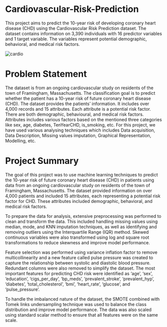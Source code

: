 # Cardiovascular-Risk-Prediction

This project aims to predict the 10-year risk of developing coronary heart disease (CHD) using the Cardiovascular Risk Prediction dataset. The dataset contains information on 3,390 individuals with 16 predictor variables and 1 target variable. The variables represent potential demographic, behavioral, and medical risk factors.

![cardio](https://github.com/Shivam-Pandey2/Cardiovascular-Risk-Prediction/assets/119883273/23ba5da4-28e0-4727-95b5-86dcf1de621b)

# Problem Statement
The dataset is from an ongoing cardiovascular study on residents of the town of Framingham, Massachusetts. The classification goal is to predict whether the patient has a 10-year risk of future coronary heart disease (CHD). The dataset provides the patients’ information. It includes over 4,000 records and 15 attributes. Each attribute is a potential risk factor. There are both demographic, behavioural, and medical risk factors. Attributes includes various factors based on the mentioned three categories like sex, age, diabetes, TenYearCHD, is_smoking, etc. For this project, we have used various analysing techniques which includes Data acquisition, Data Description, Missing values imputation, Graphical Representation, Modelling, etc.

# Project Summary
The goal of this project was to use machine learning techniques to predict the 10-year risk of future coronary heart disease (CHD) in patients using data from an ongoing cardiovascular study on residents of the town of Framingham, Massachusetts. The dataset provided information on over 4,000 patients and included 15 attributes, each representing a potential risk factor for CHD. These attributes included demographic, behavioral, and medical risk factors.

To prepare the data for analysis, extensive preprocessing was performed to clean and transform the data. This included handling missing values using median, mode, and KNN imputation techniques, as well as identifying and removing outliers using the Interquartile Range (IQR) method. Skewed continuous variables were also transformed using log and square root transformations to reduce skewness and improve model performance.

Feature selection was performed using variance inflation factor to remove multicollinearity and a new feature called pulse pressure was created to capture the relationship between systolic and diastolic blood pressure. Redundant columns were also removed to simplify the dataset. The most important features for predicting CHD risk were identified as ‘age’, ‘sex’, ‘education’, ‘cigs_per_day’, ‘bp_meds’, ‘prevalent_stroke’, ‘prevalent_hyp’, ‘diabetes’, ‘total_cholesterol’, ‘bmi’, ‘heart_rate’, ‘glucose’, and ‘pulse_pressure’.

To handle the imbalanced nature of the dataset, the SMOTE combined with Tomek links undersampling technique was used to balance the class distribution and improve model performance. The data was also scaled using standard scalar method to ensure that all features were on the same scale.
